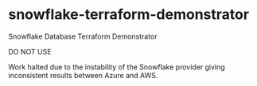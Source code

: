 # snowflake-terraform-demonstrator

Snowflake Database Terraform Demonstrator

DO NOT USE

Work halted due to the instability of the Snowflake provider giving inconsistent results between Azure and AWS.

